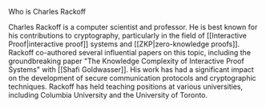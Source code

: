 Who is Charles Rackoff

Charles Rackoff is a computer scientist and professor. He is best known for his contributions to cryptography, particularly in the field of [[Interactive Proof|interactive proof]] systems and [[ZKP|zero-knowledge proofs]]. Rackoff co-authored several influential papers on this topic, including the groundbreaking paper "The Knowledge Complexity of Interactive Proof Systems" with [[Shafi Goldwasser]]. His work has had a significant impact on the development of secure communication protocols and cryptographic techniques. Rackoff has held teaching positions at various universities, including Columbia University and the University of Toronto.
